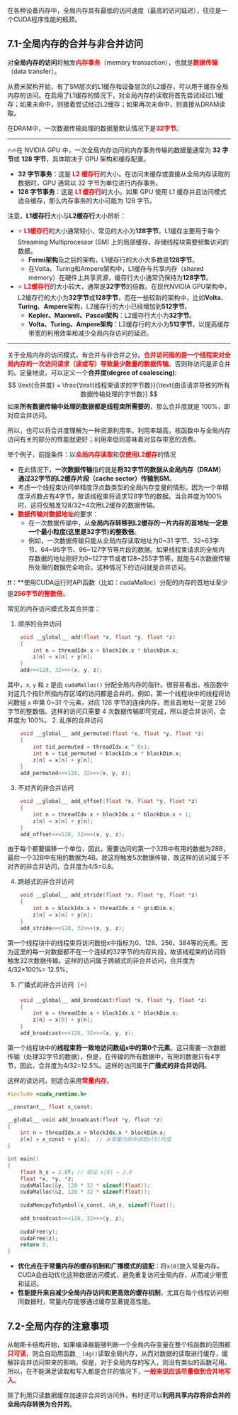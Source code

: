 
在各种设备内存中，全局内存具有最低的访问速度（最高的访问延迟），往往是一个CUDA程序性能的瓶颈。

## 7.1-全局内存的合并与非合并访问

对**全局内存的访问**将触发<font color='red'><b>内存事务</b></font>（memory transaction），也就是<font color='red'><b>数据传输</b></font>（data transfer）。

从费米架构开始，有了SM层次的L1缓存和设备层次的L2缓存，可以用于缓存全局内存的访问。在启用了L1缓存的情况下，对全局内存的读取将首先尝试经过L1缓存；如果未命中，则接着尝试经过L2缓存；如果再次未命中，则直接从DRAM读取。

在DRAM中，一次数据传输处理的数据量默认情况下是<font color='red'><b>32字节</b></font>。

---

🔥🔥在 NVIDIA GPU 中，一次全局内存访问的内存事务传输的数据量通常为 **32 字节**或 **128 字节**，具体取决于 GPU 架构和缓存配置。
- **32 字节事务**：这是 <font color='red'><b>L2 缓存行</b></font>的大小。在访问未缓存或直接从全局内存读取的数据时，GPU 通常以 32 字节为单位进行内存事务。
- **128 字节事务**：这是 <font color='red'><b>L1 缓存行</b></font>的大小。如果 GPU 使用 L1 缓存并且访问模式适合缓存，那么内存事务的大小可能为 128 字节。

注意，**L1缓存行**大小与**L2缓存行**大小辨析：
- ⭐️ <font color='red'><b>L1缓存行</b></font>的大小通常较小，常见的大小为**128字节**。L1缓存主要用于每个Streaming Multiprocessor (SM) 上的局部缓存，存储线程块需要频繁访问的数据。
	- **Fermi架构**及之后的架构，L1缓存行的大小大多数是**128字节**。
	- 在Volta、Turing和Ampere架构中，L1缓存与共享内存（shared memory）在硬件上共享资源，缓存行大小通常仍保持为**128字节**。
- ⭐️ <font color='red'><b>L2缓存行</b></font>的大小较大，通常是**32字节**的倍数。在现代NVIDIA GPU架构中，L2缓存行的大小为**32字节**或**128字节**，而在一些较新的架构中，比如**Volta**、**Turing**、**Ampere**架构，L2缓存行的大小已经增加到**512字节**。
	- **Kepler、Maxwell、Pascal架构**：L2缓存行大小为**32字节**。
	- **Volta、Turing、Ampere架构**：L2缓存行的大小为**512字节**，以提高缓存带宽的利用效率和减少全局内存访问的延迟。

---

关于全局内存的访问模式，有合并与非合并之分。<font color='red'><b>合并访问指的是一个线程束对全局内存的一次访问请求（读或写）导致最少数量的数据传输</b></font>。否则称访问是非合并的。定量地说，可以定义一个**合并度(degree of coalescing)**:
$$
\text{合并度} = \frac{\text{线程束请求的字节数}}{\text{由该请求导致的所有数据传输处理的字节数}}
$$
如果**所有数据传输中处理的数据都是线程束所需要的**，那么合并度就是 100%，即对应合并访问。

所以，也可以将合并度理解为一种资源利用率。利用率越高，核函数中与全局内存访问有关的部分的性能就更好；利用率低则意味着对显存带宽的浪费。

举个例子，前提条件：以<font color='red'><b>全局内存读取</b></font>和<font color='red'><b>仅使用L2缓存</b></font>的情况
- 在此情况下，**一次数据传输**指的就是**将32字节的数据从全局内存（DRAM）通过32字节的L2缓存片段（cache sector）传输到SM**。
- 考虑一个线程束访问单精度浮点数类型的全局内存变量的情形。因为一个单精度浮点数占有4字节，故该线程束将请求128字节的数据。当合并度为100%时，这将仅触发128/32=4次用L2缓存的数据传输。
- <font color='red'><b>数据传输对数据地址</b></font>的要求：
	- 在一次数据传输中，从**全局内存转移到L2缓存的一片内存的首地址一定是一个最小粒度(这里是32字节)的整数倍**。
	- 例如，一次数据传输只能从全局内存读取地址为0~31 字节、32~63字节、64~95字节、96~127字节等片段的数据。如果线程束请求的全局内存数据的地址刚好为0~127字节或者128~255字节等，就能与4次数据传输所处理的数据完全吻合。这种情况下的访问就是合并访问。

❗️❗️：**使用CUDA运行时API函数（比如：cudaMalloc）分配的内存的首地址至少是<font color='red'><b>256字节的整数倍</b></font>。


常见的内存访问模式及其合并度：
1. 顺序的合并访问
```cpp
	void __global__ add(float *x, float *y, float *z)
	{
	    int n = threadIdx.x + blockIdx.x * blockDim.x;
	    z[n] = x[n] + y[n];
	}
	add<<<128, 32>>>(x, y, z);
```
其中，`x`, `y` 和 `z` 是由 `cudaMalloc()` 分配全局内存的指针。很容易看出，核函数中对这几个指针所指内存区域的访问都是合并的。例如，第一个线程块中的线程将访问数组 `x` 中第 0~31 个元素，对应 128 字节的连续内存，而且首地址一定是 256 字节的整数倍。这样的访问只需要 4 次数据传输即可完成，所以是合并访问，合并度为 100%。
2. 乱序的合并访问
```cpp
	void __global__ add_permuted(float *x, float *y, float *z)
	{
	    int tid_permuted = threadIdx.x ^ 0x1;
	    int n = tid_permuted + blockIdx.x * blockDim.x;
	    z[n] = x[n] + y[n];
	}
	add_permuted<<<128, 32>>>(x, y, z);
```
3. 不对齐的非合并访问
```cpp
	void __global__ add_offset(float *x, float *y, float *z)
	{
	    int n = threadIdx.x + blockIdx.x * blockDim.x + 1;
	    z[n] = x[n] + y[n];
	}
	add_offset<<<128, 32>>>(x, y, z);
```
由于每个都要偏移一个单位，因此，需要访问的第一个32B中有用的数据为28B，最后一个32B中有用的数据为4B。故这将触发5次数据传输，故这样的访问属于不对齐的非合并访问，合并度为4/5=0.8。

4. 跨越式的非合并访问
```cpp
	void __global__ add_stride(float *x, float *y, float *z)
	{
	    int n = blockIdx.x + threadIdx.x * gridDim.x;
	    z[n] = x[n] + y[n];
	}
	add_stride<<<128, 32>>>(x, y, z);
```
第一个线程块中的线程束将访问数组x中指标为0、128、256、384等的元素。因为这里的每一对数据都不在一个连续的32字节的内存片段，故该线程束的访问将触发32次数据传输。这样的访问属于跨越式的非合并访问，合并度为4/32×100%= 12.5%，

5. 广播式的非合并访问（⭐️）

```cpp
	void __global__ add_broadcast(float *x, float *y, float *z)
	{
	    int n = threadIdx.x + blockIdx.x * blockDim.x;
	    z[n] = x[0] + y[n];
	}
	add_broadcast<<<128, 32>>>(x, y, z);
```

第一个线程块中的**线程束将一致地访问数组x中的第0个元素**。这只需要一次数据传输（处理32字节的数据），但是，在传输的所有数据中，有用的数据只有4字节，因此，合并度为4/32=12.5%。这样的访问属于**广播式的非合并访问**。

这样的读访问，则适合采用<font color='red'><b>常量内存</b></font>。

```cpp
#include <cuda_runtime.h>

__constant__ float x_const;

__global__ void add_broadcast(float *y, float *z)
{
    int n = threadIdx.x + blockIdx.x * blockDim.x;
    z[n] = x_const + y[n];  // 从常量内存中读取x[0]的值
}

int main()
{
    float h_x = 2.0f; // 假设 x[0] = 2.0
    float *x, *y, *z;
    cudaMalloc(&y, 128 * 32 * sizeof(float));
    cudaMalloc(&z, 128 * 32 * sizeof(float));
    
    cudaMemcpyToSymbol(x_const, &h_x, sizeof(float));
    
    add_broadcast<<<128, 32>>>(y, z);
    
    cudaFree(y);
    cudaFree(z);
    return 0;
}
```

- **优化点在于常量内存的缓存机制和广播模式的适配**：将`x[0]`放入常量内存，CUDA会自动优化这种数据访问模式，避免重复访问全局内存，从而减少带宽和延迟。
- **性能提升来自减少全局内存访问和更高效的缓存机制**，尤其在每个线程访问相同数据时，常量内存能够通过缓存显著提高性能。

## 7.2-全局内存的注意事项

从帕斯卡结构开始，如果编译器能够判断一个全局内存变量在整个核函数的范围都<font color='red'><b>只可读</b></font>，则会自动用函数`__ldg()`读取全局内存，从而对数据的读取进行缓存，缓解非合并访问带来的影响。但是，对于全局内存的写入，则没有类似的函数可用。所以，在不能满足读取和写入都是合并的情况下，<font color='red'><b>一般来说应该尽量做到合并地写入</b></font>。

除了利用只读数据缓存加速非合并的访问外，有时还可以**利用共享内存将非合并的全局内存转换为合并的**。

